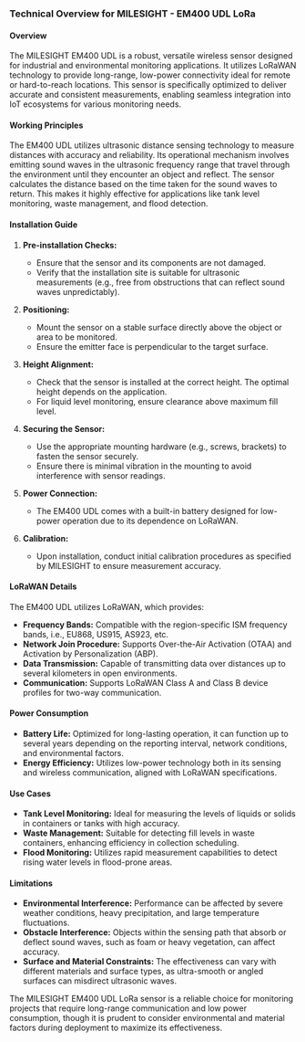 ### Technical Overview for MILESIGHT - EM400 UDL LoRa

#### Overview

The MILESIGHT EM400 UDL is a robust, versatile wireless sensor designed for industrial and environmental monitoring applications. It utilizes LoRaWAN technology to provide long-range, low-power connectivity ideal for remote or hard-to-reach locations. This sensor is specifically optimized to deliver accurate and consistent measurements, enabling seamless integration into IoT ecosystems for various monitoring needs.

#### Working Principles

The EM400 UDL utilizes ultrasonic distance sensing technology to measure distances with accuracy and reliability. Its operational mechanism involves emitting sound waves in the ultrasonic frequency range that travel through the environment until they encounter an object and reflect. The sensor calculates the distance based on the time taken for the sound waves to return. This makes it highly effective for applications like tank level monitoring, waste management, and flood detection.

#### Installation Guide

1. **Pre-installation Checks:**
   - Ensure that the sensor and its components are not damaged.
   - Verify that the installation site is suitable for ultrasonic measurements (e.g., free from obstructions that can reflect sound waves unpredictably).

2. **Positioning:**
   - Mount the sensor on a stable surface directly above the object or area to be monitored.
   - Ensure the emitter face is perpendicular to the target surface.

3. **Height Alignment:**
   - Check that the sensor is installed at the correct height. The optimal height depends on the application.
   - For liquid level monitoring, ensure clearance above maximum fill level.

4. **Securing the Sensor:**
   - Use the appropriate mounting hardware (e.g., screws, brackets) to fasten the sensor securely.
   - Ensure there is minimal vibration in the mounting to avoid interference with sensor readings.

5. **Power Connection:**
   - The EM400 UDL comes with a built-in battery designed for low-power operation due to its dependence on LoRaWAN.

6. **Calibration:**
   - Upon installation, conduct initial calibration procedures as specified by MILESIGHT to ensure measurement accuracy.

#### LoRaWAN Details

The EM400 UDL utilizes LoRaWAN, which provides:
- **Frequency Bands:** Compatible with the region-specific ISM frequency bands, i.e., EU868, US915, AS923, etc.
- **Network Join Procedure:** Supports Over-the-Air Activation (OTAA) and Activation by Personalization (ABP).
- **Data Transmission:** Capable of transmitting data over distances up to several kilometers in open environments.
- **Communication:** Supports LoRaWAN Class A and Class B device profiles for two-way communication.

#### Power Consumption

- **Battery Life:** Optimized for long-lasting operation, it can function up to several years depending on the reporting interval, network conditions, and environmental factors.
- **Energy Efficiency:** Utilizes low-power technology both in its sensing and wireless communication, aligned with LoRaWAN specifications.

#### Use Cases

- **Tank Level Monitoring:** Ideal for measuring the levels of liquids or solids in containers or tanks with high accuracy.
- **Waste Management:** Suitable for detecting fill levels in waste containers, enhancing efficiency in collection scheduling.
- **Flood Monitoring:** Utilizes rapid measurement capabilities to detect rising water levels in flood-prone areas.

#### Limitations

- **Environmental Interference:** Performance can be affected by severe weather conditions, heavy precipitation, and large temperature fluctuations.
- **Obstacle Interference:** Objects within the sensing path that absorb or deflect sound waves, such as foam or heavy vegetation, can affect accuracy.
- **Surface and Material Constraints:** The effectiveness can vary with different materials and surface types, as ultra-smooth or angled surfaces can misdirect ultrasonic waves.

The MILESIGHT EM400 UDL LoRa sensor is a reliable choice for monitoring projects that require long-range communication and low power consumption, though it is prudent to consider environmental and material factors during deployment to maximize its effectiveness.